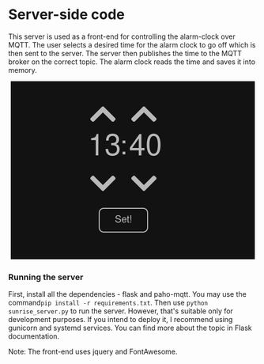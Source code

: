 # Server-side code

This server is used as a front-end for controlling the alarm-clock over MQTT. The user selects a desired time for the alarm clock to go off which is then sent to the server. The server then publishes the time to the MQTT broker on the correct topic. The alarm clock reads the time and saves it into memory.

<p align="center">
  <img src="screenshot.png"/>
</p>

### Running the server

First, install all the dependencies - flask and paho-mqtt. You may use the command`pip install -r requirements.txt`. Then use `python sunrise_server.py` to run the server. However, that's suitable only for development purposes. If you intend to deploy it, I recommend using gunicorn and systemd services. You can find more about the topic in Flask documentation.

Note: The front-end uses jquery and FontAwesome.

